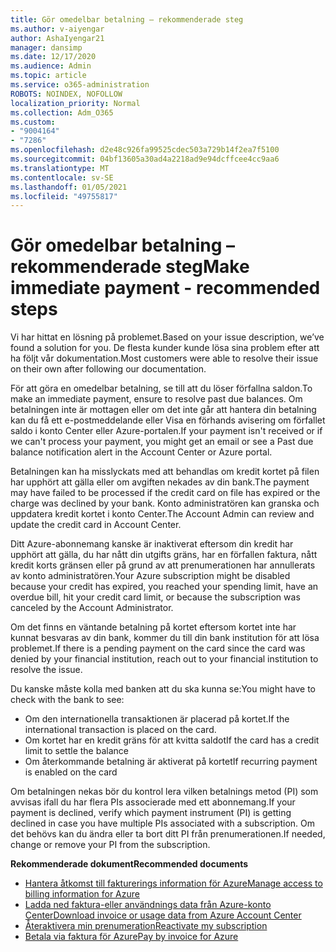 ```yaml
---
title: Gör omedelbar betalning – rekommenderade steg
ms.author: v-aiyengar
author: AshaIyengar21
manager: dansimp
ms.date: 12/17/2020
ms.audience: Admin
ms.topic: article
ms.service: o365-administration
ROBOTS: NOINDEX, NOFOLLOW
localization_priority: Normal
ms.collection: Adm_O365
ms.custom:
- "9004164"
- "7286"
ms.openlocfilehash: d2e48c926fa99525cdec503a729b14f2ea7f5100
ms.sourcegitcommit: 04bf13605a30ad4a2218ad9e94dcffcee4cc9aa6
ms.translationtype: MT
ms.contentlocale: sv-SE
ms.lasthandoff: 01/05/2021
ms.locfileid: "49755817"
---
```

# <a name="make-immediate-payment---recommended-steps"></a><span data-ttu-id="729ca-102">Gör omedelbar betalning – rekommenderade steg</span><span class="sxs-lookup"><span data-stu-id="729ca-102">Make immediate payment - recommended steps</span></span>

<span data-ttu-id="729ca-103">Vi har hittat en lösning på problemet.</span><span class="sxs-lookup"><span data-stu-id="729ca-103">Based on your issue description, we’ve found a solution for you.</span></span> <span data-ttu-id="729ca-104">De flesta kunder kunde lösa sina problem efter att ha följt vår dokumentation.</span><span class="sxs-lookup"><span data-stu-id="729ca-104">Most customers were able to resolve their issue on their own after following our documentation.</span></span>

<span data-ttu-id="729ca-105">För att göra en omedelbar betalning, se till att du löser förfallna saldon.</span><span class="sxs-lookup"><span data-stu-id="729ca-105">To make an immediate payment, ensure to resolve past due balances.</span></span> <span data-ttu-id="729ca-106">Om betalningen inte är mottagen eller om det inte går att hantera din betalning kan du få ett e-postmeddelande eller Visa en förhands avisering om förfallet saldo i konto Center eller Azure-portalen.</span><span class="sxs-lookup"><span data-stu-id="729ca-106">If your payment isn't received or if we can't process your payment, you might get an email or see a Past due balance notification alert in the Account Center or Azure portal.</span></span> 

<span data-ttu-id="729ca-107">Betalningen kan ha misslyckats med att behandlas om kredit kortet på filen har upphört att gälla eller om avgiften nekades av din bank.</span><span class="sxs-lookup"><span data-stu-id="729ca-107">The payment may have failed to be processed if the credit card on file has expired or the charge was declined by your bank.</span></span> <span data-ttu-id="729ca-108">Konto administratören kan granska och uppdatera kredit kortet i konto Center.</span><span class="sxs-lookup"><span data-stu-id="729ca-108">The Account Admin can review and update the credit card in Account Center.</span></span> 

<span data-ttu-id="729ca-109">Ditt Azure-abonnemang kanske är inaktiverat eftersom din kredit har upphört att gälla, du har nått din utgifts gräns, har en förfallen faktura, nått kredit korts gränsen eller på grund av att prenumerationen har annullerats av konto administratören.</span><span class="sxs-lookup"><span data-stu-id="729ca-109">Your Azure subscription might be disabled because your credit has expired, you reached your spending limit, have an overdue bill, hit your credit card limit, or because the subscription was canceled by the Account Administrator.</span></span>  

<span data-ttu-id="729ca-110">Om det finns en väntande betalning på kortet eftersom kortet inte har kunnat besvaras av din bank, kommer du till din bank institution för att lösa problemet.</span><span class="sxs-lookup"><span data-stu-id="729ca-110">If there is a pending payment on the card since the card was denied by your financial institution, reach out to your financial institution to resolve the issue.</span></span>  

<span data-ttu-id="729ca-111">Du kanske måste kolla med banken att du ska kunna se:</span><span class="sxs-lookup"><span data-stu-id="729ca-111">You might have to check with the bank to see:</span></span>

- <span data-ttu-id="729ca-112">Om den internationella transaktionen är placerad på kortet.</span><span class="sxs-lookup"><span data-stu-id="729ca-112">If the international transaction is placed on the card.</span></span> 
- <span data-ttu-id="729ca-113">Om kortet har en kredit gräns för att kvitta saldot</span><span class="sxs-lookup"><span data-stu-id="729ca-113">If the card has a credit limit to settle the balance</span></span> 
- <span data-ttu-id="729ca-114">Om återkommande betalning är aktiverat på kortet</span><span class="sxs-lookup"><span data-stu-id="729ca-114">If recurring payment is enabled on the card</span></span> 

<span data-ttu-id="729ca-115">Om betalningen nekas bör du kontrol lera vilken betalnings metod (PI) som avvisas ifall du har flera PIs associerade med ett abonnemang.</span><span class="sxs-lookup"><span data-stu-id="729ca-115">If your payment is declined, verify which payment instrument (PI) is getting declined in case you have multiple PIs associated with a subscription.</span></span> <span data-ttu-id="729ca-116">Om det behövs kan du ändra eller ta bort ditt PI från prenumerationen.</span><span class="sxs-lookup"><span data-stu-id="729ca-116">If needed, change or remove your PI from the subscription.</span></span> 

<span data-ttu-id="729ca-117">**Rekommenderade dokument**</span><span class="sxs-lookup"><span data-stu-id="729ca-117">**Recommended documents**</span></span> 

- [<span data-ttu-id="729ca-118">Hantera åtkomst till fakturerings information för Azure</span><span class="sxs-lookup"><span data-stu-id="729ca-118">Manage access to billing information for Azure</span></span>](https://docs.microsoft.com/azure/billing/billing-manage-access?WT.mc_id=Portal-Microsoft_Azure_Support)
- [<span data-ttu-id="729ca-119">Ladda ned faktura-eller användnings data från Azure-konto Center</span><span class="sxs-lookup"><span data-stu-id="729ca-119">Download invoice or usage data from Azure Account Center</span></span>](https://docs.microsoft.com/azure/billing/billing-download-azure-invoice-daily-usage-date?WT.mc_id=Portal-Microsoft_Azure_Support)
- [<span data-ttu-id="729ca-120">Återaktivera min prenumeration</span><span class="sxs-lookup"><span data-stu-id="729ca-120">Reactivate my subscription</span></span>](https://docs.microsoft.com/azure/billing/billing-subscription-become-disable?WT.mc_id=Portal-Microsoft_Azure_Support)
- [<span data-ttu-id="729ca-121">Betala via faktura för Azure</span><span class="sxs-lookup"><span data-stu-id="729ca-121">Pay by invoice for Azure</span></span>](https://docs.microsoft.com/azure/cost-management-billing/manage/pay-by-invoice) 